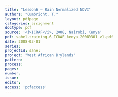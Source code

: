 ```yaml
---
title: "Lesson6 – Rain Normalized NDVI"
authors: "Gumbricht, T."
layout: pdfpage
categories: assignment
doctype: pdf
source: '<i>ICRAF</i>, 2008, Nairobi, Kenya'
pdf: sahel-training-6_ICRAF_kenya_20080301_v1.pdf
date: 2008-03-01
series:
projectid: sahel
project: "West African Drylands"
pattern:
process:
pages:
number:
issue:
editor:
access: 'pdfaccess'
---
```

